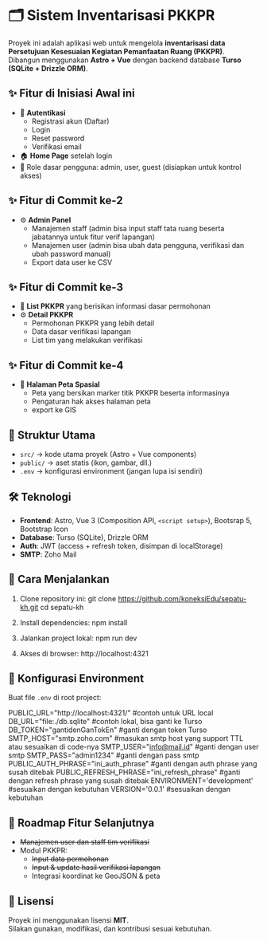 # 🗂️ Sistem Inventarisasi PKKPR

Proyek ini adalah aplikasi web untuk mengelola **inventarisasi data Persetujuan Kesesuaian Kegiatan Pemanfaatan Ruang (PKKPR)**.  
Dibangun menggunakan **Astro + Vue** dengan backend database **Turso (SQLite + Drizzle ORM)**.  

## ✨ Fitur di Inisiasi Awal ini
- 🔐 **Autentikasi**
  - Registrasi akun (Daftar)
  - Login
  - Reset password
  - Verifikasi email
- 🏠 **Home Page** setelah login
- 🎯 Role dasar pengguna: admin, user, guest (disiapkan untuk kontrol akses)

## ✨ Fitur di Commit ke-2
- ⚙️ **Admin Panel**
  - Manajemen staff (admin bisa input staff tata ruang beserta jabatannya untuk fitur verif lapangan)
  - Manajemen user (admin bisa ubah data pengguna, verifikasi dan ubah password manual)
  - Export data user ke CSV

## ✨ Fitur di Commit ke-3
- 📒 **List PKKPR** yang berisikan informasi dasar permohonan
- ⚙️ **Detail PKKPR**
  - Permohonan PKKPR yang lebih detail
  - Data dasar verifikasi lapangan
  - List tim yang melakukan verifikasi

## ✨ Fitur di Commit ke-4
- 📒 **Halaman Peta Spasial**
  - Peta yang bersikan marker titik PKKPR beserta informasinya
  - Pengaturan hak akses halaman peta
  - export ke GIS


## 📂 Struktur Utama
- `src/` → kode utama proyek (Astro + Vue components)
- `public/` → aset statis (ikon, gambar, dll.)
- `.env` → konfigurasi environment (jangan lupa isi sendiri)

## 🛠️ Teknologi
- **Frontend**: Astro, Vue 3 (Composition API, `<script setup>`), Bootsrap 5, Bootstrap Icon
- **Database**: Turso (SQLite), Drizzle ORM
- **Auth**: JWT (access + refresh token, disimpan di localStorage)
- **SMTP**: Zoho Mail

## 🚀 Cara Menjalankan
1. Clone repository ini:
   git clone https://github.com/koneksiEdu/sepatu-kh.git
   cd sepatu-kh

2. Install dependencies:
   npm install

3. Jalankan project lokal:
   npm run dev

4. Akses di browser:
   http://localhost:4321

## 🔑 Konfigurasi Environment
Buat file `.env` di root project:

PUBLIC_URL="http://localhost:4321/" #contoh untuk URL local
DB_URL="file:./db.sqlite" #contoh lokal, bisa ganti ke Turso
DB_TOKEN="gantidenGanTokEn" #ganti dengan token Turso
SMTP_HOST="smtp.zoho.com" #masukan smtp host yang support TTL atau sesuaikan di code-nya
SMTP_USER="info@mail.id" #ganti dengan user smtp
SMTP_PASS="admin1234" #ganti dengan pass smtp
PUBLIC_AUTH_PHRASE="ini_auth_phrase" #ganti dengan auth phrase yang susah ditebak
PUBLIC_REFRESH_PHRASE="ini_refresh_phrase" #ganti dengan refresh phrase yang susah ditebak
ENVIRONMENT='development' #sesuaikan dengan kebutuhan
VERSION='0.0.1' #sesuaikan dengan kebutuhan

## 📌 Roadmap Fitur Selanjutnya
- ~~Manajemen user dan staff tim verifikasi~~
- Modul PKKPR:
  - ~~Input data permohonan~~
  - ~~Input & update hasil verifikasi lapangan~~
  - Integrasi koordinat ke GeoJSON & peta

## 📜 Lisensi
Proyek ini menggunakan lisensi **MIT**.  
Silakan gunakan, modifikasi, dan kontribusi sesuai kebutuhan.